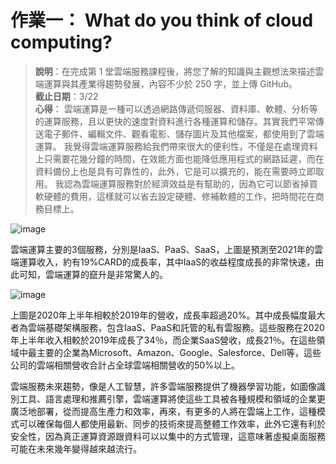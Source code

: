 # 作業一： What do you think of cloud computing?

> **說明**：在完成第 1 堂雲端服務課程後，將您了解的知識與主觀想法來描述雲端運算與其產業得趨勢發展，內容不少於 250 字，並上傳 GitHub。  
**截止日期**：3/22  
**心得**：
雲端運算是一種可以透過網路傳遞伺服器、資料庫、軟體、分析等的運算服務，且以更快的速度對資料進行各種運算和儲存。其實我們平常傳送電子郵件、編輯文件、觀看電影、儲存圖片及其他檔案，都使用到了雲端運算。
我覺得雲端運算服務給我們帶來很大的便利性，不僅是在處理資料上只需要花幾分鐘的時間，在效能方面也能降低應用程式的網路延遲，而在資料備份上也是具有可靠性的，此外，它是可以擴充的，能在需要時立即取用。
我認為雲端運算服務對於經濟效益是有幫助的，因為它可以節省掉買軟硬體的費用，這樣就可以省去設定硬體、修補軟體的工作，把時間花在商務目標上。

![image](https://user-images.githubusercontent.com/80022071/111627142-bb291300-8829-11eb-9517-3d2c32f479a6.png)

雲端運算主要的3個服務，分別是IaaS、PaaS、SaaS，上圖是預測至2021年的雲端運算收入，約有19%CARD的成長率，其中IaaS的收益程度成長的非常快速，由此可知，雲端運算的竄升是非常驚人的。

![image](https://user-images.githubusercontent.com/80022071/111627743-5a4e0a80-882a-11eb-9305-60483024c515.png)

上圖是2020年上半年相較於2019年的營收，成長率超過20%。其中成長幅度最大者為雲端基礎架構服務，包含IaaS、PaaS和託管的私有雲服務。這些服務在2020年上半年收入相較於2019年成長了34％，而企業SaaS營收，成長21％。在這些領域中最主要的企業為Microsoft、Amazon、Google、Salesforce、Dell等，這些公司的雲端相關營收合計占全球雲端相關營收的50%以上。

雲端服務未來趨勢，像是人工智慧，許多雲端服務提供了機器學習功能，如圖像識別工具、語言處理和推薦引擎，雲端運算將使這些工具被各種規模和領域的企業更廣泛地部署，從而提高生產力和效率，再來，有更多的人將在雲端上工作，這種模式可以確保每個人都使用最新、同步的技術來提高整體工作效率，此外它還有利於安全性，因為真正運算資源跟資料可以以集中的方式管理，這意味著虛擬桌面服務可能在未來幾年變得越來越流行。
